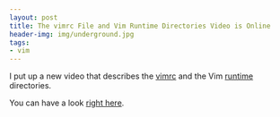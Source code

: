 ```yaml
---
layout: post
title: The vimrc File and Vim Runtime Directories Video is Online
header-img: img/underground.jpg
tags:
- vim
---
```

I put up a new video that describes the [vimrc](http://vimdoc.sourceforge.net/htmldoc/starting.html#vimrc) and the Vim [runtime](http://vimdoc.sourceforge.net/htmldoc/options.html#'runtimepath') directories.

You can have a look [right here](/vim/vim-tutorial-videos/vim-intermediate-tutorial-videos/#vimrc).
